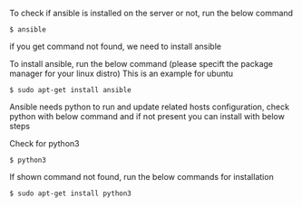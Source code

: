 To check if ansible is installed on the server or not, run the below command

`$ ansible`

if you get command not found, we need to install ansible

To install ansible, run the below command (please specift the package manager for your linux distro)
This is an example for ubuntu

`$ sudo apt-get install ansible`

Ansible needs python to run and update related hosts configuration, check python with below command and
if not present you can install with below steps

Check for python3

`$ python3`

If shown command not found, run the below commands for installation

`$ sudo apt-get install python3`
